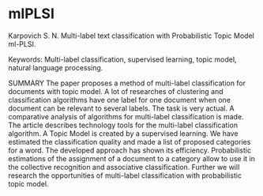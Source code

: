 # mlPLSI
Karpovich S. N. Multi-label text classification with Probabilistic Topic Model ml-PLSI.

Keywords: Multi-label classification, supervised learning, topic model, natural language processing. 

SUMMARY
The paper proposes a method of multi-label classification for documents with topic model. A lot of researches of clustering and classification algorithms have one label for one document when one document can be relevant to several labels. The task is very actual. A comparative analysis of algorithms for multi-label classification is made.
The article describes technology tools for the multi-label classification algorithm. A Topic Model is created by a supervised learning. We have estimated the classification quality and made a list of proposed categories for a word. 
The developed approach has shown its efficiency. Probabilistic estimations of the assignment of a document to a category allow to use it in the collective recognition and associative classification. Further we will research the opportunities of multi-label classification with probabilistic topic model.
